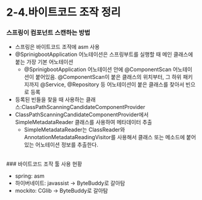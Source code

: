 # 2-4.바이트코드 조작 정리

### 스프링이 컴포넌트 스캔하는 방법

- 스프링은 바이트코드 조작에 asm 사용
- @SprinigbootApplication 어노테이션은 스프링부트를 실행할 때 메인 클래스에 붙는 가장 기본 어노테이션
    - @SprinigbootApplication 어노테이션 안에 @ComponentScan 어노테이션이 붙어있음.
    @ComponentScan이 붙은 클래스의 위치부터, 그 하위 패키지까지 @Service, @Repository 등 어노테이션이 붙은 클래스를 찾아서 빈으로 등록
- 등록된 빈들을 찾을 때 사용하는 클래스:ClassPathScanningCandidateComponentProvider
- ClassPathScanningCandidateComponentProvider에서 SimpleMetadataReader 클래스를 사용하여 메타데이터 추출
    - SimpleMetadataReader는 ClassReader와 AnnotationMetadataReadingVisitor를 사용해서 클래스 또는 메소드에 붙어있는 어노테이션 정보를 추출한다.

<br/>
### 바이트코드 조작 툴 사용 현황

- spring: asm
- 하이버네이트: javassist → ByteBuddy로 갈아탐
- mockito: CGlib → ByteBuddy로 갈아탐